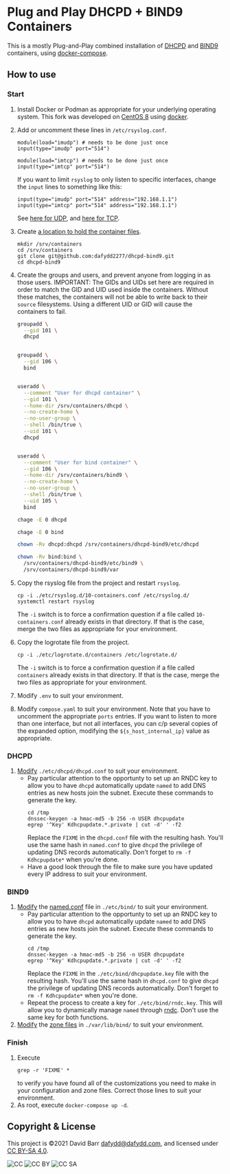 # Plug and Play DHCPD + BIND9 Containers

This is a mostly Plug-and-Play combined installation of
[DHCPD][ref001] and [BIND9][ref002] containers, using
[docker-compose][ref003].

[ref001]: https://hub.docker.com/r/dafydd2277/dhcpd
[ref002]: https://hub.docker.com/_/bind9
[ref003]: https://docs.docker.com/compose/


## How to use

### Start

1. Install Docker or Podman as appropriate for your underlying
operating system. This fork was developed on [CentOS 8][ref011] using
[docker][ref012].
1. Add or uncomment these lines in `/etc/rsyslog.conf`.
    ```
    module(load="imudp") # needs to be done just once
    input(type="imudp" port="514")

    module(load="imtcp") # needs to be done just once
    input(type="imtcp" port="514")
    ```
    If you want to limit `rsyslog` to only listen to specific
    interfaces, change the `input` lines to something like this:
    ```
    input(type="imudp" port="514" address="192.168.1.1")
    input(type="imtcp" port="514" address="192.168.1.1")
    ```
    See [here for UDP][ref014], and [here for TCP][ref015].
1. Create [a location to hold the container files][ref013].
    ```
    mkdir /srv/containers
    cd /srv/containers
    git clone git@github.com:dafydd2277/dhcpd-bind9.git
    cd dhcpd-bind9
    ```
1. Create the groups and users, and prevent anyone from logging in as
those users. IMPORTANT: The GIDs and UIDs set here are required in
order to match the GID and UID used inside the containers. Without
these matches, the containers will not be able to write back to their
`source` filesystems. Using a different UID or GID will cause the
containers to fail.

    ```bash
    groupadd \
      --gid 101 \
      dhcpd
    
    
    groupadd \
      --gid 106 \
      bind
    
    
    useradd \
      --comment "User for dhcpd container" \
      --gid 101 \
      --home-dir /srv/containers/dhcpd \
      --no-create-home \
      --no-user-group \
      --shell /bin/true \
      --uid 101 \
      dhcpd
    
    
    useradd \
      --comment "User for bind container" \
      --gid 106 \
      --home-dir /srv/containers/bind9 \
      --no-create-home \
      --no-user-group \
      --shell /bin/true \
      --uid 105 \
      bind
    
    chage -E 0 dhcpd

    chage -E 0 bind
    
    chown -Rv dhcpd:dhcpd /srv/containers/dhcpd-bind9/etc/dhcpd

    chown -Rv bind:bind \
      /srv/containers/dhcpd-bind9/etc/bind9 \
      /srv/containers/dhcpd-bind9/var
    ```
1. Copy the rsyslog file from the project and restart `rsyslog`.
    
    ```
    cp -i ./etc/rsyslog.d/10-containers.conf /etc/rsyslog.d/
    systemctl restart rsyslog
    ```
    The `-i` switch is to force a confirmation question if a file
    called `10-containers.conf` already exists in that directory. If
    that is the case, merge the two files as appropriate for your
    environment.
1. Copy the logrotate file from the project.
    
    ```
    cp -i ./etc/logrotate.d/containers /etc/logrotate.d/
    ```
    The `-i` switch is to force a confirmation question if a file
    called `containers` already exists in that directory. If that is
    the case, merge the two files as appropriate for your environment.
1. Modify `.env` to suit your environment.
1. Modify `compose.yaml` to suit your environment. Note that you have
to uncomment the appropriate `ports` entries. If you want to listen to
more than one interface, but not all interfaces, you can c/p several
copies of the expanded option, modifying the `${s_host_internal_ip}`
value as appropriate.

[ref011]: https://centos.org/
[ref012]: https://docs.docker.com/engine/install/centos/ 
[ref013]: https://refspecs.linuxfoundation.org/FHS_3.0/fhs/ch03s17.html
[ref014]: https://rsyslog.readthedocs.io/en/latest/configuration/modules/imudp.html
[ref015]: https://rsyslog.readthedocs.io/en/latest/configuration/modules/imtcp.html


### DHCPD

1. [Modify][ref021] `./etc/dhcpd/dhcpd.conf` to suit your environment.
    * Pay particular attention to the opportunty to set up an RNDC
    key to allow you to have `dhcpd` automatically update `named` to
    add DNS entries as new hosts join the subnet. Execute these
    commands to generate the key.
        ```
        cd /tmp
        dnssec-keygen -a hmac-md5 -b 256 -n USER dhcpupdate
        egrep '^Key' Kdhcpupdate.*.private | cut -d' ' -f2
        ```
        Replace the `FIXME` in the `dhcpd.conf` file with the resulting
        hash. You'll use the same hash in `named.conf` to give `dhcpd`
        the privilege of updating DNS records automatically. Don't
        forget to `rm -f Kdhcpupdate*` when you're done.
    * Have a good look through the file to make sure you have updated
    every IP address to suit your environment.

[ref021]: https://linux.die.net/man/5/dhcpd.conf


### BIND9

1. [Modify][ref031] the [named.conf][ref032] file in `./etc/bind/` to
suit your environment.
    * Pay particular attention to the opportunty to set up an RNDC
    key to allow you to have `dhcpd` automatically update `named` to
    add DNS entries as new hosts join the subnet. Execute these
    commands to generate the key.
        ```
        cd /tmp
        dnssec-keygen -a hmac-md5 -b 256 -n USER dhcpupdate
        egrep '^Key' Kdhcpupdate.*.private | cut -d' ' -f2
        ```
        Replace the `FIXME` in the `./etc/bind/dhcpupdate.key` file
        with the resulting hash. You'll use the same hash in
        `dhcpd.conf` to give `dhcpd` the privilege of updating DNS
        records automatically. Don't forget to `rm -f Kdhcpupdate*`
        when you're done.
    * Repeat the process to create a key for `./etc/bind/rndc.key`.
    This will allow you to dynamically manage `named` through
    [rndc][ref033]. Don't use the same key for both functions.
1. [Modify][ref034] the [zone files][ref035] in `./var/lib/bind/` to
suit your environment.

[ref031]: http://www.zytrax.com/books/dns/ch6/
[ref032]: https://bind9.readthedocs.io/en/v9_16_6/reference.html#configuration-file-elements
[ref033]: https://linuxconfig.org/configure-rndc-key-for-bind-dns-server-on-centos-7
[ref034]: https://arstechnica.com/gadgets/2020/08/understanding-dns-anatomy-of-a-bind-zone-file/
[ref035]: https://bind9.readthedocs.io/en/v9_16_6/reference.html#zone-file


### Finish

1. Execute
    ```
    grep -r 'FIXME' *
    ```
    to verify you have found all of the customizations you need to make
    in your configuration and zone files. Correct those lines to suit
    your environment.
1.  As root, execute `docker-compose up -d`.



## Copyright & License

This project is &copy;2021 David Barr <dafydd@dafydd.com>, and licensed
under [CC BY-SA 4.0][ref051].

![CC](https://creativecommons.org/presskit/icons/cc.svg?ref=chooser-v1)
![CC BY](https://mirrors.creativecommons.org/presskit/icons/by.svg?ref=chooser-v1)
![CC SA](https://mirrors.creativecommons.org/presskit/icons/sa.svg?ref=chooser-v1)

[ref051]: https://creativecommons.org/licenses/by-sa/4.0/?ref=chooser-v1

